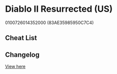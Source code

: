 # Diablo II Resurrected (US)
0100726014352000 (83AE35985950C7C4)

## Cheat List

## Changelog
[View here](./CHANGELOG.md)